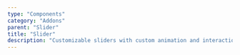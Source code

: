 ```yaml
---
type: "Components"
category: "Addons"
parent: "Slider"
title: "Slider"
description: "Customizable sliders with custom animation and interaction."
---
```

